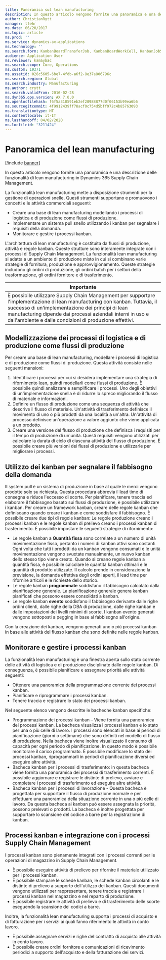 ```yaml
---
title: Panoramica sul lean manufacturing
description: In questo articolo vengono fornite una panoramica e una descrizione delle funzionalità di lean manufacturing in Dynamics 365 Supply Chain Management.
author: ChristianRytt
manager: tfehr
ms.date: 06/20/2017
ms.topic: article
ms.prod: ''
ms.service: dynamics-ax-applications
ms.technology: ''
ms.search.form: KanbanBoardTransferJob, KanbanBoardWorkCell, KanbanJobSchedulingListPage, LeanProductionFlow
audience: Application User
ms.reviewer: kamaybac
ms.search.scope: Core, Operations
ms.custom: 19371
ms.assetid: 026c5605-6be7-4fdb-a6f2-8e37a806796c
ms.search.region: Global
ms.search.industry: Manufacturing
ms.author: crytt
ms.search.validFrom: 2016-02-28
ms.dyn365.ops.version: AX 7.0.0
ms.openlocfilehash: f6f5a310591eb2ef20988877d0f06153b99ea6b6
ms.sourcegitcommit: 4f9912439ff78acf0c754d5bff972c4b85763093
ms.translationtype: HT
ms.contentlocale: it-IT
ms.lasthandoff: 04/02/2020
ms.locfileid: "3211424"
---
```

# <a name="lean-manufacturing-overview"></a>Panoramica del lean manufacturing

[!include [banner](../includes/banner.md)]

In questo articolo vengono fornite una panoramica e una descrizione delle funzionalità di lean manufacturing in Dynamics 365 Supply Chain Management.

La funzionalità lean manufacturing mette a disposizione strumenti per la gestione di operazioni snelle. Questi strumenti supportano e promuovono i concetti e le attività commerciali seguenti:
-   Creare una base di lean manufacturing modellando i processi di logistica e di produzione come flussi di produzione.
-   Implementare un sistema pull snello utilizzando i kanban per segnalare i requisiti della domanda.
-   Monitorare e gestire i processi kanban.

L'architettura di lean manufacturing è costituita da flussi di produzione, attività e regole kanban. Queste strutture sono interamente integrate con i processi di Supply Chain Management. La funzionalità lean manufacturing si adatta a un ambiente di produzione misto in cui si combinano varie strategie di fornitura, produzione e approvvigionamento. Queste strategie includono gli ordini di produzione, gli ordini batch per i settori della trasformazione, gli ordini fornitore e di trasferimento.

| **Importante**                                                                                                                                                                                                                                                                |
|------------------------------------------------------------------------------------------------------------------------------------------------------------------------------------------------------------------------------------------------------------------------------|
| È possibile utilizzare Supply Chain Management per supportare l'implementazione di lean manufacturing con kanban. Tuttavia, il successo di un'implementazione dei principi di lean manufacturing dipende dai processi aziendali interni in uso e dall'ambiente e dalle condizioni di produzione effettivi. |

## <a name="modeling-manufacturing-and-logistics-processes-as-production-flows"></a>Modellizzazione dei processi di logistica e di produzione come flussi di produzione
Per creare una base di lean manufacturing, modellare i processi di logistica e di produzione come flussi di produzione. Questa attività consiste nelle seguenti mansioni:
1.  Identificare i processi per cui si desidera implementare una strategia di rifornimento lean, quindi modellarli come flussi di produzione. È possibile quindi analizzare e semplificare i processi. Uno degli obiettivi di un'implementazione snella è di ridurre lo spreco migliorando il flusso di materiale e informazioni.
2.  Definire un flusso di produzione come una sequenza di attività che descrive il flusso di materiale. Un'attività di trasferimento definisce il movimento di uno o più prodotti da una località a un'altra. Un'attività di processo definisce un'operazione a valore aggiunto che viene applicata a un prodotto.
3.  Creare una versione del flusso di produzione che definisca i requisiti per il tempo di produzione di un'unità. Questi requisiti vengono utilizzati per calcolare la durata di ciclo di ciascuna attività del flusso di produzione. È possibile creare più versioni dei flussi di produzione e utilizzarle per migliorare i processi.

## <a name="using-kanbans-to-signal-demand-requirements"></a>Utilizzo dei kanban per segnalare il fabbisogno della domanda
Il system pull è un sistema di produzione in base al quale le merci vengono prodotte solo su richiesta. Questa procedura abbrevia il lead time di consegna e riduce l'eccesso di scorte. Per pianificare, tenere traccia ed elaborare il fabbisogno basato sui flussi di produzione, è possibile utilizzare i kanban. Per creare un framework kanban, creare delle regole kanban che definiscano quando creare i kanban e come soddisfare il fabbisogno. È possibile creare due tipi di regole kanban: Le regole produzione creano i processi kanban e le regole kanban di prelievo creano i processi kanban di trasferimento. È possibile impostare le seguenti strategie di rifornimento:
-   Le regole kanban a **Quantità fissa** sono correlate a un numero di unità movimentazione fisso, pertanto i numeri di kanban attivi sono costanti. Ogni volta che tutti i prodotti da un kanban vengono consumati e le unità movimentazione vengono svuotate manualmente, un nuovo kanban dello stesso tipo viene creato. Quando si creano regole kanban a quantità fissa, è possibile calcolare le quantità kanban ottimali e le quantità di prodotto utilizzate. Il calcolo prende in considerazione la previsione, la domanda effettiva degli ordini aperti, il lead time per rifornire articoli e le richieste dello storico.
-   Le regole kanban **programmate** soddisfano il fabbisogno calcolato dalla pianificazione generale. La pianificazione generale genera kanban pianificati che possono essere consolidati a kanban.
-   Le regole kanban **evento** soddisfano il fabbisogno derivante dalle righe ordini clienti, dalle righe della DBA di produzione, dalle righe kanban e dalle impostazioni dei livelli minimi di scorte. I kanban evento generati vengono sottoposti a pegging in base al fabbisogno all'origine.

Con la creazione dei kanban, vengono generati uno o più processi kanban in base alle attività del flusso kanban che sono definite nelle regole kanban.

## <a name="monitoring-and-maintaining-kanban-jobs"></a> Monitorare e gestire i processi kanban
La funzionalità lean manufacturing è una finestra aperta sullo stato corrente delle attività di logistica e di produzione disciplinate dalle regole kanban. Di conseguenza, è possibile pianificare e assegnare priorità alle attività seguenti:

-   Ottenere una panoramica della programmazione corrente dei processi kanban.
-   Pianificare e riprogrammare i processi kanban.
-   Tenere traccia e registrare lo stato dei processi kanban.

Nel seguente elenco vengono descritte le bacheche kanban specifiche:
-   Programmazione dei processi kanban – Viene fornita una panoramica dei processi kanban. La bacheca visualizza i processi kanban e lo stato per una o più celle di lavoro. I processi sono elencati in base ai periodi di pianificazione (giorni o settimane) che sono definiti nel modello di flusso di produzione. Nella bacheca viene inoltre visualizzato il consumo di capacità per ogni periodo di pianificazione. In questo modo è possibile monitorare il carico programmato. È possibile modificare lo stato dei processi kanban, riprogrammarli in periodi di pianificazione diversi ed eseguire altre attività.
-   Bacheca kanban per i processi di trasferimento: in questa bacheca viene fornita una panoramica dei processi di trasferimento correnti. È possibile aggiornare e registrare le distinte di prelievo, avviare e completare i processi di trasferimento ed eseguire altre attività.
-   Bacheca kanban per i processi di lavorazione - Questa bacheca è progettata per supportare il flusso di produzione normale e per effettuare una panoramica della situazione corrente in una o più celle di lavoro. Da questa bacheca ai kanban può essere assegnata la priorità, possono prelevati o prodotti. La bacheca è inoltre progettata per supportare lo scansione del codice a barre per la registrazione di kanban.

## <a name="kanban-jobs-and-integration-with-supply-chain-management-processes"></a>Processi kanban e integrazione con i processi Supply Chain Management
I processi kanban sono pienamente integrati con i processi correnti per le operazioni di magazzino in Supply Chain Management.
-   È possibile eseguire attività di prelievo per rifornire il materiale utilizzato per i processi kanban.
-   È possibile stampare le schede kanban, le schede kanban circolanti e le distinte di prelievo a supporto dell'utilizzo dei kanban. Questi documenti vengono utilizzati per rappresentare, tenere traccia e registrare i processi kanban nel magazzino e nel reparto di produzione.
-   È possibile registrare le attività di prelievo e di trasferimento delle scorte eseguendo la scansione dei codici a barre.

Inoltre, la funzionalità lean manufacturing supporta i processi di acquisto e di fatturazione per i servizi ai quali fanno riferimento le attività in conto lavoro.
-   È possibile assegnare servizi e righe del contratto di acquisto alle attività in conto lavoro.
-   È possibile creare ordini fornitore e comunicazioni di ricevimento periodici a supporto dell'acquisto e della fatturazione dei servizi.





